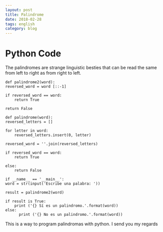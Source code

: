 ```yaml
---
layout: post
title: Palindrome
date: 2018-02-28
tags: english
category: blog
---
```


Python Code
===========

The palindromes are strange linguistic besties that can be read the same from left to right as from right to left.

    def palindrome2(word):
	reversed_word = word [::-1]

	if reversed_word == word:
		return True

	return False

    def palindrome(word):
    reversed_letters = []

    for letter in word:
    	reversed_letters.insert(0, letter)

    reversed_word = ''.join(reversed_letters)

    if reversed_word == word:
        return True

    else:
        return False

    if __name__ == '__main__':
    word = str(input('Escribe una palabra: '))

    result = palindrome2(word)

    if result is True:
    	print ('{} Sí es un palindromo.'.format(word))
    else:
          print ('{} No es un palindromo.'.format(word))


This is a way to program palindromas with python. I send you my regards